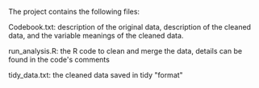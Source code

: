 The project contains the following files:

Codebook.txt: description of the original data, description of the cleaned data, and the variable meanings of the cleaned data.

run_analysis.R: the R code to clean and merge the data, details can be found in the code's comments

tidy_data.txt: the cleaned data saved in tidy "format"
